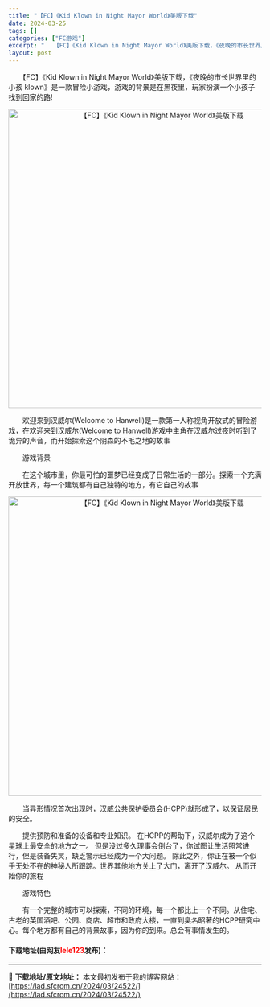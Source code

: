 ```yaml
---
title: "【FC】《Kid Klown in Night Mayor World》美版下载"
date: 2024-03-25
tags: []
categories: ["FC游戏"]
excerpt: "　　【FC】《Kid Klown in Night Mayor World》美版下载，《夜晚的市长世界里的小孩 klown》是一款冒险小游戏，游戏的背景是在黑夜里，玩家扮演一个小孩子找到回家的路! 　　欢迎来到汉威尔(Welcome to Hanwell)是一款第一人称视角开放式的冒险游戏，在欢迎来&hellip;"
layout: post
---
```


 <p>　　【FC】《Kid Klown in Night Mayor World》美版下载，《夜晚的市长世界里的小孩 klown》是一款冒险小游戏，游戏的背景是在黑夜里，玩家扮演一个小孩子找到回家的路!</p> <p align="center"><img align="" border="0" src="https://lad.sfcrom.cn/wp-content/uploads/2024/03/20240325_66019432f28d4.png" width="595" alt="【FC】《Kid Klown in Night Mayor World》美版下载" /></p> <p>　　欢迎来到汉威尔(Welcome to Hanwell)是一款第一人称视角开放式的冒险游戏，在欢迎来到汉威尔(Welcome to Hanwell)游戏中主角在汉威尔过夜时听到了诡异的声音，而开始探索这个阴森的不毛之地的故事</p> <p>　　游戏背景</p> <p>　　在这个城市里，你最可怕的噩梦已经变成了日常生活的一部分。探索一个充满开放世界，每一个建筑都有自己独特的地方，有它自己的故事</p> <p align="center"><img align="" border="0" src="https://lad.sfcrom.cn/wp-content/uploads/2024/03/20240325_6601943426e19.png" width="596" alt="【FC】《Kid Klown in Night Mayor World》美版下载" /></p> <p>　　当异形情况首次出现时，汉威公共保护委员会(HCPP)就形成了，以保证居民的安全。</p> <p>　　提供预防和准备的设备和专业知识。 在HCPP的帮助下，汉威尔成为了这个星球上最安全的地方之一。 但是没过多久理事会倒台了，你试图让生活照常进行，但是装备失灵，缺乏警示已经成为一个大问题。 除此之外，你正在被一个似乎无处不在的神秘人所跟踪。世界其他地方关上了大门，离开了汉威尔。 从而开始你的旅程</p> <p>　　游戏特色</p> <p>　　有一个完整的城市可以探索，不同的环境，每一个都比上一个不同。从住宅、古老的英国酒吧、公园、商店、超市和政府大楼，一直到臭名昭著的HCPP研究中心。每个地方都有自己的背景故事，因为你的到来。总会有事情发生的。</p> <p><h4>下载地址(由网友<font color="red">lele123</font>发布)：</h4></p> 

---
📖 **下载地址/原文地址：** 本文最初发布于我的博客网站：[https://lad.sfcrom.cn/2024/03/24522/](https://lad.sfcrom.cn/2024/03/24522/)
